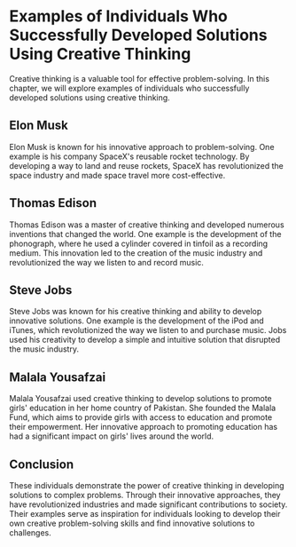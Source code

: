 Examples of Individuals Who Successfully Developed Solutions Using Creative Thinking
============================================================================================================================================

Creative thinking is a valuable tool for effective problem-solving. In this chapter, we will explore examples of individuals who successfully developed solutions using creative thinking.

Elon Musk
---------

Elon Musk is known for his innovative approach to problem-solving. One example is his company SpaceX's reusable rocket technology. By developing a way to land and reuse rockets, SpaceX has revolutionized the space industry and made space travel more cost-effective.

Thomas Edison
-------------

Thomas Edison was a master of creative thinking and developed numerous inventions that changed the world. One example is the development of the phonograph, where he used a cylinder covered in tinfoil as a recording medium. This innovation led to the creation of the music industry and revolutionized the way we listen to and record music.

Steve Jobs
----------

Steve Jobs was known for his creative thinking and ability to develop innovative solutions. One example is the development of the iPod and iTunes, which revolutionized the way we listen to and purchase music. Jobs used his creativity to develop a simple and intuitive solution that disrupted the music industry.

Malala Yousafzai
----------------

Malala Yousafzai used creative thinking to develop solutions to promote girls' education in her home country of Pakistan. She founded the Malala Fund, which aims to provide girls with access to education and promote their empowerment. Her innovative approach to promoting education has had a significant impact on girls' lives around the world.

Conclusion
----------

These individuals demonstrate the power of creative thinking in developing solutions to complex problems. Through their innovative approaches, they have revolutionized industries and made significant contributions to society. Their examples serve as inspiration for individuals looking to develop their own creative problem-solving skills and find innovative solutions to challenges.
